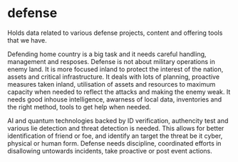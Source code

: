 # defense
Holds data related to various defense projects, content and offering tools that we have.

Defending home country is a big task and it needs careful handling, management and resposes. Defense is not about military operations in enemy land. It is more focused inland to protect the interest of the nation, assets and critical infrastructure. It deals with lots of planning, proactive measures taken inland, utilisation of assets and resources to maximum capacity when needed to reflect the attacks and making the enemy weak. It needs good inhouse intelligence, awarness of local data, inventories and the right method, tools to get help when needed. 

AI and quantum technologies backed by ID verification, authencity test and various lie detection and threat detection is needed. This allows for better identification of friend or foe, and identify an target the threat be it cyber, physical or human form. Defense needs discipline, coordinated efforts in disallowing untowards incidents, take proactive or post event actions.    
